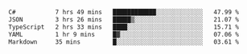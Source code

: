 <!--START_SECTION:waka-->

```txt
C#           7 hrs 49 mins   ████████████░░░░░░░░░░░░░   47.99 %
JSON         3 hrs 26 mins   █████▒░░░░░░░░░░░░░░░░░░░   21.07 %
TypeScript   2 hrs 33 mins   ████░░░░░░░░░░░░░░░░░░░░░   15.71 %
YAML         1 hr 9 mins     █▓░░░░░░░░░░░░░░░░░░░░░░░   07.06 %
Markdown     35 mins         █░░░░░░░░░░░░░░░░░░░░░░░░   03.61 %
```

<!--END_SECTION:waka-->
